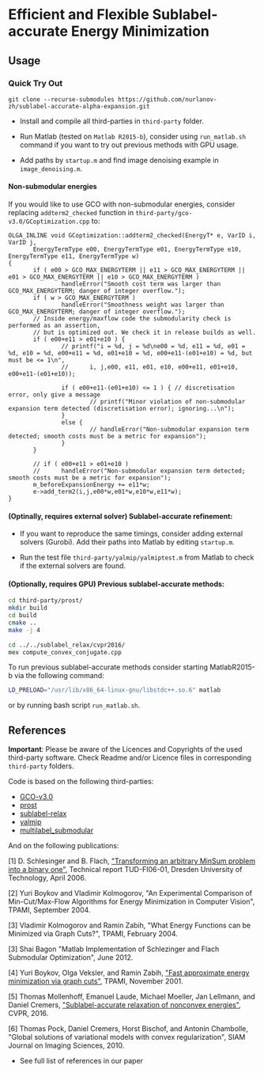 # Efficient and Flexible Sublabel-accurate Energy Minimization

## Usage  

### Quick Try Out
```
git clone --recurse-submodules https://github.com/nurlanov-zh/sublabel-accurate-alpha-expansion.git
```

* Install and compile all third-parties in `third-party` folder.

* Run Matlab (tested on `Matlab R2015-b`), consider using `run_matlab.sh` command if you want to try out previous methods with GPU usage.

* Add paths by `startup.m` and find image denoising example in `image_denoising.m`.
  

#### Non-submodular energies
If you would like to use GCO with non-submodular energies, consider replacing `addterm2_checked` function in `third-party/gco-v3.0/GCoptimization.cpp` to:

```
OLGA_INLINE void GCoptimization::addterm2_checked(EnergyT* e, VarID i, VarID j, 
       EnergyTermType e00, EnergyTermType e01, EnergyTermType e10, EnergyTermType e11, EnergyTermType w)
{
       if ( e00 > GCO_MAX_ENERGYTERM || e11 > GCO_MAX_ENERGYTERM || e01 > GCO_MAX_ENERGYTERM || e10 > GCO_MAX_ENERGYTERM )
               handleError("Smooth cost term was larger than GCO_MAX_ENERGYTERM; danger of integer overflow.");
       if ( w > GCO_MAX_ENERGYTERM )
               handleError("Smoothness weight was larger than GCO_MAX_ENERGYTERM; danger of integer overflow.");
       // Inside energy/maxflow code the submodularity check is performed as an assertion,
       // but is optimized out. We check it in release builds as well.
       if ( e00+e11 > e01+e10 ) {
               // printf("i = %d, j = %d\ne00 = %d, e11 = %d, e01 = %d, e10 = %d, e00+e11 = %d, e01+e10 = %d, e00+e11-(e01+e10) = %d, but must be <= 1\n",
               //      i, j,e00, e11, e01, e10, e00+e11, e01+e10, e00+e11-(e01+e10));
               
               if ( e00+e11-(e01+e10) <= 1 ) { // discretisation error, only give a message
                       // printf("Minor violation of non-submodular expansion term detected (discretisation error); ignoring...\n");
               }
               else {
                       // handleError("Non-submodular expansion term detected; smooth costs must be a metric for expansion");  
               }
       }

       // if ( e00+e11 > e01+e10 )
       //      handleError("Non-submodular expansion term detected; smooth costs must be a metric for expansion");
       m_beforeExpansionEnergy += e11*w;
       e->add_term2(i,j,e00*w,e01*w,e10*w,e11*w);
}
```


#### (Optinally, requires external solver) Sublabel-accurate refinement:
- If you want to reproduce the same timings, consider adding external 
solvers (Gurobi). Add their paths into Matlab by editing `startup.m`.

- Run the test file `third-party/yalmip/yalmiptest.m` from Matlab to check 
if the external solvers are found.

#### (Optionally, requires GPU) Previous sublabel-accurate methods: 
```sh
cd third-party/prost/
mkdir build
cd build
cmake .. 
make -j 4 
  
cd ../../sublabel_relax/cvpr2016/ 
mex compute_convex_conjugate.cpp
``` 

To run previous sublabel-accurate methods consider starting MatlabR2015-b 
via the following command:
```sh
LD_PRELOAD="/usr/lib/x86_64-linux-gnu/libstdc++.so.6" matlab
```
or by running bash script `run_matlab.sh`.
  
  
## References 

**Important**: Please be aware of the Licences and Copyrights of the used third-party software. Check Readme and/or Licence files in corresponding `third-party` folders. 


Code is based on the following third-parties:

- [GCO-v3.0](https://github.com/nsubtil/gco-v3.0)
- [prost](https://github.com/tum-vision/prost)
- [sublabel-relax](https://github.com/tum-vision/sublabel_relax)
- [yalmip](https://yalmip.github.io/)
- [multilabel_submodular](https://github.com/shaibagon/multilabel_submodular)

And on the following publications:

[1] D. Schlesinger and B. Flach, ["Transforming an arbitrary MinSum problem into a binary one"](http://www1.inf.tu-dresden.de/~ds24/publications/tr_kto2.pdf), Technical report TUD-FI06-01, Dresden University of Technology, April 2006.
       
[2] Yuri Boykov and Vladimir Kolmogorov, "An Experimental Comparison of Min-Cut/Max-Flow Algorithms for Energy Minimization in Computer Vision", TPAMI, September 2004. 
 
[3] Vladimir Kolmogorov and Ramin Zabih, "What Energy Functions can be Minimized via Graph Cuts?", TPAMI, February 2004. 
         
[3] Shai Bagon "Matlab Implementation of Schlezinger and Flach Submodular Optimization", June 2012.

[4] Yuri Boykov, Olga Veksler, and Ramin Zabih, ["Fast approximate energy minimization via graph cuts"](http://www.cs.cornell.edu/rdz/Papers/BVZ-iccv99.pdf), TPAMI, November 2001.

[5] Thomas Mollenhoff, Emanuel Laude, Michael Moeller, Jan Lellmann, and Daniel Cremers, ["Sublabel-accurate relaxation of nonconvex energies"](https://arxiv.org/pdf/1512.01383.pdf), CVPR, 2016.

[6] Thomas Pock, Daniel Cremers, Horst Bischof, and Antonin Chambolle, "Global solutions of variational models with convex regularization", SIAM Journal on Imaging Sciences, 2010.

* See full list of references in our paper
